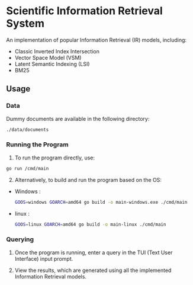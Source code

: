 # Scientific Information Retrieval System

An implementation of popular Information Retrieval (IR) models, including:

- Classic Inverted Index Intersection
- Vector Space Model (VSM)
- Latent Semantic Indexing (LSI)
- BM25

## Usage

### Data

Dummy documents are available in the following directory:

```sh
./data/documents
```

### Running the Program

1. To run the program directly, use:

```sh
go run /cmd/main
```

2. Alternatively, to build and run the program based on the OS:

- Windows :
  ```sh
  GOOS=windows GOARCH=amd64 go build -o main-windows.exe ./cmd/main
  ```
- linux :
  ```sh
  GOOS=linux GOARCH=amd64 go build -o main-linux ./cmd/main
  ```

### Querying

1. Once the program is running, enter a query in the TUI (Text User Interface) input prompt.

2. View the results, which are generated using all the implemented Information Retrieval models.
